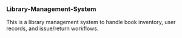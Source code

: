 ### Library-Management-System

This is a library management system to handle book inventory, user records, and issue/return workflows.
